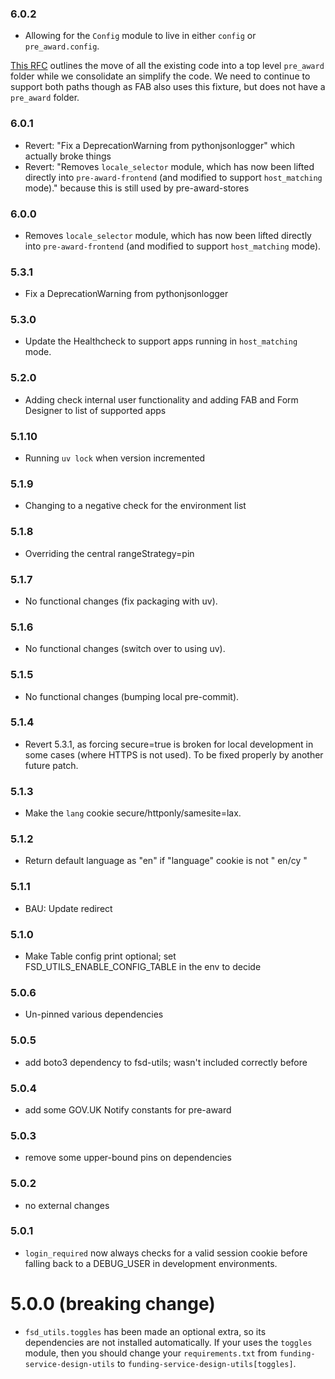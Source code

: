 ### 6.0.2

* Allowing for the `Config` module to live in either `config` or `pre_award.config`. 

[This RFC](https://github.com/communitiesuk/funding-service-requests-for-comments/discussions/22) outlines the move of all the existing code into a top level `pre_award` folder while we consolidate an simplify the code. We need to continue to support both paths though as FAB also uses this fixture, but does not have a `pre_award` folder.

### 6.0.1

* Revert: "Fix a DeprecationWarning from pythonjsonlogger" which actually broke things
* Revert: "Removes `locale_selector` module, which has now been lifted directly into `pre-award-frontend` (and modified to support `host_matching` mode)." because this is still used by pre-award-stores

### 6.0.0

* Removes `locale_selector` module, which has now been lifted directly into `pre-award-frontend` (and modified to support `host_matching` mode).

### 5.3.1

* Fix a DeprecationWarning from pythonjsonlogger

### 5.3.0

* Update the Healthcheck to support apps running in `host_matching` mode.

### 5.2.0

* Adding check internal user functionality and adding FAB and Form Designer to list of supported apps

### 5.1.10

* Running `uv lock` when version incremented

### 5.1.9

* Changing to a negative check for the environment list

### 5.1.8

* Overriding the central rangeStrategy=pin

### 5.1.7

* No functional changes (fix packaging with uv).

### 5.1.6

* No functional changes (switch over to using uv).

### 5.1.5

* No functional changes (bumping local pre-commit).

### 5.1.4
* Revert 5.3.1, as forcing secure=true is broken for local development in some cases (where HTTPS is not used). To be fixed properly by another future patch.

### 5.1.3

* Make the `lang` cookie secure/httponly/samesite=lax.

### 5.1.2

- Return default language as "en" if "language" cookie is not " en/cy "

### 5.1.1

- BAU: Update redirect

### 5.1.0

- Make Table config print optional; set FSD_UTILS_ENABLE_CONFIG_TABLE in the
env to decide

### 5.0.6

- Un-pinned various dependencies

### 5.0.5

- add boto3 dependency to fsd-utils; wasn't included correctly before

### 5.0.4

- add some GOV.UK Notify constants for pre-award

### 5.0.3

- remove some upper-bound pins on dependencies

### 5.0.2

- no external changes

### 5.0.1

- `login_required` now always checks for a valid session cookie before falling back to a DEBUG_USER in development environments.

# 5.0.0 (breaking change)

- `fsd_utils.toggles` has been made an optional extra, so its dependencies are not installed automatically. If your
  uses the `toggles` module, then you should change your `requirements.txt` from `funding-service-design-utils` to
  `funding-service-design-utils[toggles]`.
